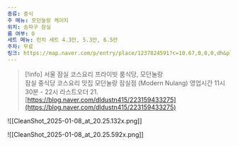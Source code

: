 ```yaml
---
종류: 중식
주 메뉴: 모던눌랑 케이지
위치: 송파구 잠실
룸 여부: O
세트 메뉴: 런치 세트 4.3만, 5.3만, 6.5만
주차: 무료
링크: https://map.naver.com/p/entry/place/1237824591?c=10.67,0,0,0,dh&placePath=/menu
---
```

> [!info] 서울 잠실 코스요리 프라이빗 룸식당, 모던눌랑  
> 잠실 중식당 코스요리 맛집 모던눌랑 잠실점 (Modern Nulang) 영업시간 11시 30분 - 22시 라스트오더 21.  
> [https://blog.naver.com/dldustn415/223159433275](https://blog.naver.com/dldustn415/223159433275)  

  

![[CleanShot_2025-01-08_at_20.25.132x.png]]

![[CleanShot_2025-01-08_at_20.25.592x.png]]